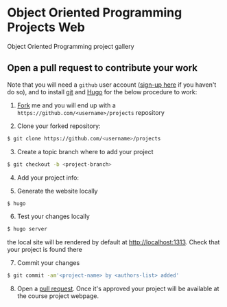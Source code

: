 # Object Oriented Programming Projects Web

Object Oriented Programming project gallery

## Open a pull request to contribute your work

Note that you will need a ```github``` user account ([sign-up here](https://github.com/join?source=header-home) if you haven't do so), and to install [git](https://git-scm.com/) and [Hugo](https://gohugo.io/getting-started/installing/) for the below procedure to work:
 
1. [Fork](https://help.github.com/articles/fork-a-repo/) me and you will end up with a ```https://github.com/<username>/projects``` repository

2. Clone your forked repository:

 ```sh
 $ git clone https://github.com/<username>/projects
 ```
 
3. Create a topic branch where to add your project

 ```sh
 $ git checkout -b <project-branch>
 ```

4. Add your project info:

<instructions missing>

5. Generate the website locally

 ```sh
 $ hugo
 ```
 
6. Test your changes locally

 ```sh
 $ hugo server
 ```

the local site will be rendered by default at [http://localhost:1313](http://localhost:1313). Check that your project is found there

7. Commit your changes 

 ```sh
 $ git commit -am'<project-name> by <authors-list> added'
 ```

8. Open a [pull request](https://help.github.com/articles/creating-a-pull-request/). Once it's approved your project will be available at the course project webpage.
